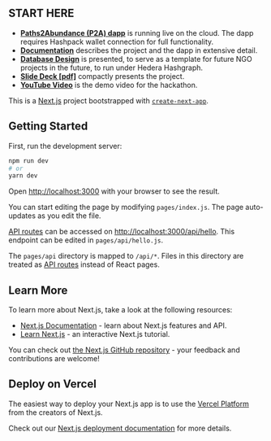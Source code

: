 ## START HERE
- [**Paths2Abundance (P2A) dapp**](https://paths2abundance-nextjs-just-jam.vercel.app/) is running live on the cloud. The dapp requires Hashpack wallet connection for full functionality.
- [**Documentation**](https://github.com/Just-Jam/Paths2Abundance-nextjs/blob/main/doc/Documentation.md) describes the project and the dapp in extensive detail.
- [**Database Design**](https://github.com/Just-Jam/Paths2Abundance-nextjs/blob/main/doc/Database.md) is presented, to serve as a template for future NGO projects in the future, to run under Hedera Hashgraph.
- [**Slide Deck [pdf]**](https://github.com/Just-Jam/Paths2Abundance-nextjs/blob/main/doc/other/Paths2Abundance_Slide_Deck_v05g.pdf) compactly presents the project.
- [**YouTube Video**](https://youtu.be/9bSamwXdDNc) is the demo video for the hackathon.

This is a [Next.js](https://nextjs.org/) project bootstrapped with [`create-next-app`](https://github.com/vercel/next.js/tree/canary/packages/create-next-app).

## Getting Started

First, run the development server:

```bash
npm run dev
# or
yarn dev
```

Open [http://localhost:3000](http://localhost:3000) with your browser to see the result.

You can start editing the page by modifying `pages/index.js`. The page auto-updates as you edit the file.

[API routes](https://nextjs.org/docs/api-routes/introduction) can be accessed on [http://localhost:3000/api/hello](http://localhost:3000/api/hello). This endpoint can be edited in `pages/api/hello.js`.

The `pages/api` directory is mapped to `/api/*`. Files in this directory are treated as [API routes](https://nextjs.org/docs/api-routes/introduction) instead of React pages.

## Learn More

To learn more about Next.js, take a look at the following resources:

- [Next.js Documentation](https://nextjs.org/docs) - learn about Next.js features and API.
- [Learn Next.js](https://nextjs.org/learn) - an interactive Next.js tutorial.

You can check out [the Next.js GitHub repository](https://github.com/vercel/next.js/) - your feedback and contributions are welcome!

## Deploy on Vercel

The easiest way to deploy your Next.js app is to use the [Vercel Platform](https://vercel.com/new?utm_medium=default-template&filter=next.js&utm_source=create-next-app&utm_campaign=create-next-app-readme) from the creators of Next.js.

Check out our [Next.js deployment documentation](https://nextjs.org/docs/deployment) for more details.

